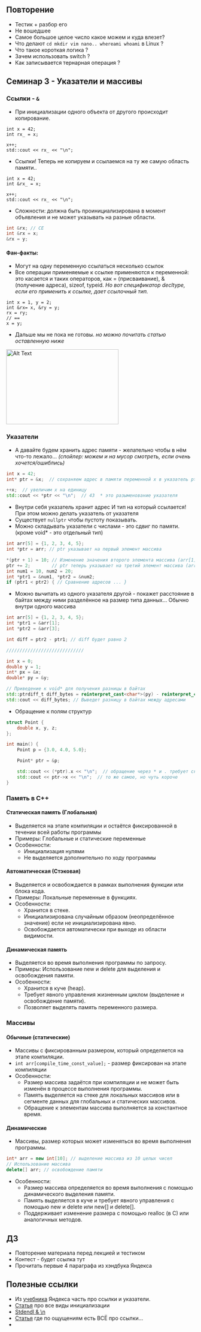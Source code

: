 ## Повторение 
  - Тестик + разбор его
  - Не вошедшее
  - Самое большое целое число какое можем и куда влезет?
  - Что делают `cd mkdir vim nano.. whereami whoami` в Linux ?
  - Что такое короткая логика ?
  - Зачем использовать switch ?
  - Как записывается тернарная операция ?
    
## Семинар 3 - Указатели и массивы

### Ссылки -  `&`
  - При инициализации одного объекта от другого происходит копирование.
```с++
int x = 42;
int rx_ = x;

x++;
std::cout << rx_ << "\n";
```
  - Cсылки! Теперь не копируем и ссылаемся на ту же самую область памяти..
```с++
int x = 42;
int &rx_ = x;

x++;
std::cout << rx_ << "\n";
```
  - Сложности: должна быть проинициализирована в момент объявления и не может указывать на разные области.
```c++
int &rx; // CE
int &rx = x;
&rx = y;
```
  #### Фан-факты:
  - Могут на одну переменную ссылаться несколько ссылок
  - Все операции применяемые к ссылке применяются к переменной: это касается и таких операторов, как = (присваивание), & (получение адреса), sizeof, typeid. _Но вот спецификатор decltype, если его применить к ссылке, дает ссылочный тип._
```с++
int x = 1, y = 2;
int &rx= x, &ry = y;
rx = ry;
// ==
x = y;
```
  - Дальше мы не пока не готовы.  _но можно почитать статью оставленную ниже_
<img src="https://github.com/user-attachments/assets/249f1294-50fc-43a3-8d10-38a3cc0c47a1" alt="Alt Text" width="300" height="200">

### Указатели
  - А давайте будем хранить адрес памяти - желательно чтобы в нём что-то лежало... _(спойлер: можем и на мусор смотреть, если очень хочется/ошиблись)_
```c++
int x = 42;
int* ptr = &x;  // сохраняем адрес в памяти переменной x в указатель ptr

++x;  // увеличим x на единицу
std::cout << *ptr << "\n";  // 43  * это разыменование указателя
```  
  - Внутри себя указатель хранит адрес И тип на который ссылается! При этом можно делать указатель от указателя
  - Существует `nullptr` чтобы пустоту показывать.
  - Можно складывать  указатели с числами - это сдвиг по памяти. (кроме void* - это отдельный тип)
```c++
int arr[5] = {1, 2, 3, 4, 5};
int *ptr = arr; // ptr указывает на первый элемент массива

*(ptr + 1) = 10; // Изменение значения второго элемента массива (arr[1])
ptr += 2;        // ptr теперь указывает на третий элемент массива (arr[2])
int num1 = 10, num2 = 20;
int *ptr1 = &num1, *ptr2 = &num2;
if (ptr1 < ptr2) { // Сравнение адресов ... }
```
  - Можно вычитать из одного указателя другой - покажет расстояние в байтах между ними разделённое на размер типа данных... Обычно внутри одного массива
```c++
int arr[5] = {1, 2, 3, 4, 5};
int *ptr1 = &arr[1];
int *ptr2 = &arr[3];

int diff = ptr2 - ptr1; // diff будет равно 2

/////////////////////////////

int x = 0;
double y = 1;
int* px = &x;
double* py = &y;

// Приведение к void* для получения разницы в байтах
std::ptrdiff_t diff_bytes = reinterpret_cast<char*>(py) - reinterpret_cast<char*>(px);
std::cout << diff_bytes; // Выведет разницу в байтах между адресами
```
  - Обращение к полям структур
```c++
struct Point {
    double x, y, z;
};

int main() {
    Point p = {3.0, 4.0, 5.0};

    Point* ptr = &p;

    std::cout << (*ptr).x << "\n";  // обращение через * и . требует скобок
    std::cout << ptr->x << "\n";  // то же самое, но чуть короче
}
```
### Память в С++
#### Статическая память (Глобальная)
  - Выделяется на этапе компиляции и остаётся фиксированной в течении всей работы программы
  - Примеры: Глобальные и статические переменные
  - Особенности:
    - Инициализация нулями
    - Не выделяется дополнительно по ходу программы
#### Автоматическая (Стэковая)
  - Выделяется и освобождается в рамках выполнения функции или блока кода.
  - Примеры: Локальные переменные в функциях.
  - Особенности:
    - Хранится в стеке.
    - Инициализирована случайным образом (неопределённое значение) если не инициализирована явно.
    - Освобождается автоматически при выходе из области видимости.
#### Динамическая память
  - Выделяется во время выполнения программы по запросу.
  - Примеры: Использование new и delete для выделения и освобождения памяти.
  - Особенности:
    - Хранится в куче (heap).
    - Требует явного управления жизненным циклом (выделение и освобождение памяти).
    - Позволяет выделять память переменного размера.

### Массивы
#### Обычные (статические)
  - Массивы с фиксированным размером, который определяется на этапе компиляции.
  - `int arr[compile_time_const_value];` - размер фиксирован на этапе компиляции
  - Особенности:
    - Размер массива задаётся при компиляции и не может быть изменён в процессе выполнения программы.
    - Память выделяется на стеке для локальных массивов или в сегменте данных для глобальных и статических массивов.
    - Обращение к элементам массива выполняется за константное время.
#### Динамические
  - Массивы, размер которых может изменяться во время выполнения программы.
```c++
int* arr = new int[10]; // выделение массива из 10 целых чисел
// Использование массива
delete[] arr; // освобождение памяти
```
  - Особенности:
    - Размер массива определяется во время выполнения с помощью динамического выделения памяти.
    - Память выделяется в куче и требует явного управления с помощью new и delete или new[] и delete[].
    - Поддерживает изменение размера с помощью realloc (в C) или аналогичных методов.

## ДЗ 
  - Повторение материала перед лекцией и тестиком
  - Контест - будет ссылка тут
  - Прочитать первые 4 параграфа из хэндбука Яндекса
## Полезные ссылки
  - Из [учебника](https://education.yandex.ru/handbook/cpp/article/references-pointers-const) Яндекса часть про ссылки и указатели.
  - [Статья](https://habr.com/ru/companies/jugru/articles/469465/) про все виды инициализации
  - [Stdendl & \n](https://stackoverflow.com/questions/213907/stdendl-vs-n)
  - [Статья](https://habr.com/ru/articles/646005/) где по ощущениям есть ВСЁ про ссылки...
  - 
